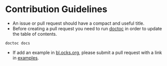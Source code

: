# Contribution Guidelines

* An issue or pull request should have a compact and useful title.
* Before creating a pull request you need to run [doctoc](https://github.com/thlorenz/doctoc) in order to update the table of contents.
```
doctoc docs
```
* If add an example in [bl.ocks.org](https://bl.ocks.org), please submit a pull request with a link in [examples](./docs/examples.md).
